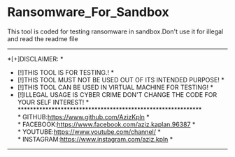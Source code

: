# Ransomware_For_Sandbox
This tool is coded for testing ransomware in sandbox.Don't use it for illegal and read the readme file
**************************************************************************************
*[+]DISCLAIMER:                                                                      *
*    [!]THIS TOOL IS FOR TESTING.!                                                   *
*    [!]THIS TOOL MUST NOT BE USED OUT OF ITS INTENDED PURPOSE!                      *
*    [!]THIS TOOL CAN BE USED IN VIRTUAL MACHINE FOR TESTING!                        *
*    [!]ILLEGAL USAGE IS CYBER CRIME DON'T CHANGE THE CODE FOR YOUR SELF INTEREST!   *
         ************************************************************               
         *     GITHUB:https://www.github.com/AzizKpln               *              
         *     FACEBOOK:https://www.facebook.com/aziz.kaplan.96387  *              
         *     YOUTUBE:https://www.youtube.com/channel/             *               
         *     INSTAGRAM:https://www.instagram.com/aziz.kpln        *               
************************************************************************************** 
